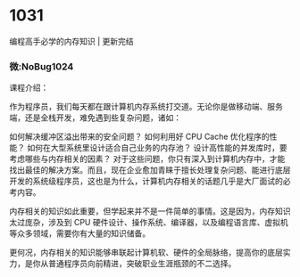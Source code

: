 # 1031
编程高手必学的内存知识 | 更新完结
### 微:NoBug1024 


课程介绍：

作为程序员，我们每天都在跟计算机内存系统打交道。无论你是做移动端、服务端，还是全栈开发，难免遇到些复杂问题，诸如：

如何解决缓冲区溢出带来的安全问题？
如何利用好 CPU Cache 优化程序的性能？
如何在大型系统里设计适合自己业务的内存池？
设计高性能的并发库时，要考虑哪些与内存相关的因素？
对于这些问题，你只有深入到计算机内存中，才能找出最佳的解决方案。而且，现在企业愈加青睐于擅长处理复杂问题、能进行底层开发的系统级程序员，这也是为什么，计算机内存相关的话题几乎是大厂面试的必考内容。

内存相关的知识如此重要，但学起来并不是一件简单的事情。这是因为，内存知识太过庞杂，涉及到 CPU 硬件设计、操作系统、编译器，以及编程语言库、虚拟机等众多领域，需要你有大量的知识储备。

更何况，内存相关的知识能够串联起计算机软、硬件的全局脉络，提高你的底层实力，是你从普通程序员向前精进，突破职业生涯瓶颈的不二选择。
